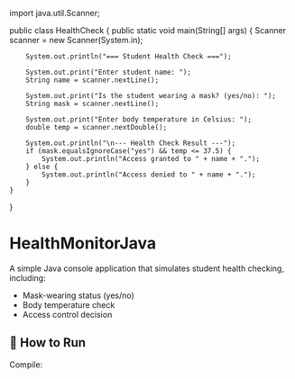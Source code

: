 
import java.util.Scanner;

public class HealthCheck {
    public static void main(String[] args) {
        Scanner scanner = new Scanner(System.in);

        System.out.println("=== Student Health Check ===");

        System.out.print("Enter student name: ");
        String name = scanner.nextLine();

        System.out.print("Is the student wearing a mask? (yes/no): ");
        String mask = scanner.nextLine();

        System.out.print("Enter body temperature in Celsius: ");
        double temp = scanner.nextDouble();

        System.out.println("\n--- Health Check Result ---");
        if (mask.equalsIgnoreCase("yes") && temp <= 37.5) {
            System.out.println("Access granted to " + name + ".");
        } else {
            System.out.println("Access denied to " + name + ".");
        }
    }
}
# HealthMonitorJava

A simple Java console application that simulates student health checking, including:

- Mask-wearing status (yes/no)
- Body temperature check
- Access control decision

## 🚀 How to Run

Compile:
